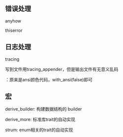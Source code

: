 ## 错误处理

anyhow

thiserror

## 日志处理

tracing

写到文件用tracing_appender，但是输出文件有无意义乱码

：原来是ansi颜色代码，with_ansi(false)即可

## 宏

derive_builder: 构建数据结构的 builder

derive_more: 标准库trait的自动实现

strum: enum相关的trait的自动实现